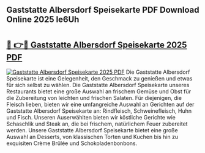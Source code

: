 ## Gaststatte Albersdorf Speisekarte PDF Download Online 2025 le6Uh

# <h2><a href="http://gce7jx.nevu.top/?p=Gaststatte+Albersdorf+Speisekarte">🔗 👉🔴 Gaststatte Albersdorf Speisekarte 2025 PDF</a></h2>

[![Gaststatte Albersdorf Speisekarte 2025 PDF](https://i.imgur.com/dBaPXMq.png)](http://gce7jx.nevu.top/?p=Gaststatte+Albersdorf+Speisekarte)
Die Gaststatte Albersdorf Speisekarte ist eine Gelegenheit, den Geschmack zu genießen und etwas für sich selbst zu wählen. Die Gaststatte Albersdorf Speisekarte unseres Restaurants bietet eine große Auswahl an frischem Gemüse und Obst für die Zubereitung von leichten und frischen Salaten. Für diejenigen, die Fleisch lieben, bieten wir eine umfangreiche Auswahl an Gerichten auf der Gaststatte Albersdorf Speisekarte an: Rindfleisch, Schweinefleisch, Huhn und Fisch. Unseren Auserwählten bieten wir köstliche Gerichte wie Schaschlik und Steak an, die bei frischem, natürlichem Feuer zubereitet werden. Unsere Gaststatte Albersdorf Speisekarte bietet eine große Auswahl an Desserts, von klassischen Torten und Kuchen bis hin zu exquisiten Crème Brûlée und Schokoladenbonbons.
